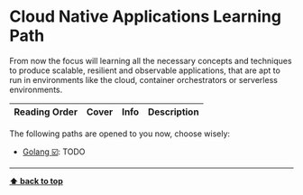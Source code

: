 [//]: # (Auto generated file from templates)

# Cloud Native Applications Learning Path

From now the focus will learning all the necessary concepts and techniques to produce scalable, resilient and observable applications, that are apt to run in environments like the cloud, container orchestrators or serverless environments.

| Reading Order | Cover | Info | Description |
| :---: | :---: | :--- | :--- |

The following paths are opened to you now, choose wisely:

- [Golang :ballot_box_with_check:](/content/paths/golang.md): TODO




---
[**⬆ back to top**](#cloud-native-applications-learning-path)
